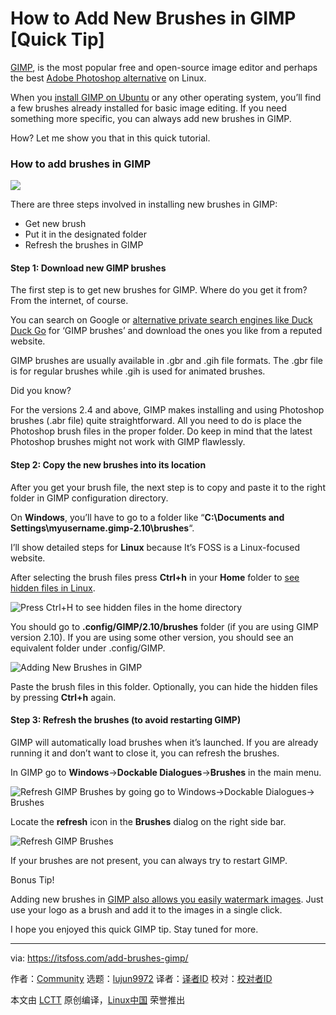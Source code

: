 [#]: collector: (lujun9972)
[#]: translator: ( )
[#]: reviewer: ( )
[#]: publisher: ( )
[#]: url: ( )
[#]: subject: (How to Add New Brushes in GIMP [Quick Tip])
[#]: via: (https://itsfoss.com/add-brushes-gimp/)
[#]: author: (Community https://itsfoss.com/author/itsfoss/)

How to Add New Brushes in GIMP [Quick Tip]
======

[GIMP][1], is the most popular free and open-source image editor and perhaps the best [Adobe Photoshop alternative][2] on Linux.

When you [install GIMP on Ubuntu][3] or any other operating system, you’ll find a few brushes already installed for basic image editing. If you need something more specific, you can always add new brushes in GIMP.

How? Let me show you that in this quick tutorial.

### How to add brushes in GIMP

![][4]

There are three steps involved in installing new brushes in GIMP:

  * Get new brush
  * Put it in the designated folder
  * Refresh the brushes in GIMP



#### Step 1: Download new GIMP brushes

The first step is to get new brushes for GIMP. Where do you get it from? From the internet, of course.

You can search on Google or [alternative private search engines like Duck Duck Go][5] for ‘GIMP brushes’ and download the ones you like from a reputed website.

GIMP brushes are usually available in .gbr and .gih file formats. The .gbr file is for regular brushes while .gih is used for animated brushes.

Did you know?

For the versions 2.4 and above, GIMP makes installing and using Photoshop brushes (.abr file) quite straightforward. All you need to do is place the Photoshop brush files in the proper folder.
Do keep in mind that the latest Photoshop brushes might not work with GIMP flawlessly.

#### Step 2: Copy the new brushes into its location

After you get your brush file, the next step is to copy and paste it to the right folder in GIMP configuration directory.

On **Windows**, you’ll have to go to a folder like “**C:\Documents and Settings\myusername.gimp-2.10\brushes**“.

I’ll show detailed steps for **Linux** because It’s FOSS is a Linux-focused website.

After selecting the brush files press **Ctrl+h** in your **Home** folder to [see hidden files in Linux][6].

![Press Ctrl+H to see hidden files in the home directory][7]

You should go to **.config/GIMP/2.10/brushes** folder (if you are using GIMP version 2.10). If you are using some other version, you should see an equivalent folder under .config/GIMP.

![Adding New Brushes in GIMP][8]

Paste the brush files in this folder. Optionally, you can hide the hidden files by pressing **Ctrl+h** again.

#### Step 3: Refresh the brushes (to avoid restarting GIMP)

GIMP will automatically load brushes when it’s launched. If you are already running it and don’t want to close it, you can refresh the brushes.

In GIMP go to **Windows**-&gt;**Dockable Dialogues**-&gt;**Brushes** in the main menu.

![Refresh GIMP Brushes by going go to Windows->Dockable Dialogues-> Brushes][9]

Locate the **refresh** icon in the **Brushes** dialog on the right side bar.

![Refresh GIMP Brushes][10]

If your brushes are not present, you can always try to restart GIMP.

Bonus Tip!

Adding new brushes in [GIMP also allows you easily watermark images][11]. Just use your logo as a brush and add it to the images in a single click.

I hope you enjoyed this quick GIMP tip. Stay tuned for more.

--------------------------------------------------------------------------------

via: https://itsfoss.com/add-brushes-gimp/

作者：[Community][a]
选题：[lujun9972][b]
译者：[译者ID](https://github.com/译者ID)
校对：[校对者ID](https://github.com/校对者ID)

本文由 [LCTT](https://github.com/LCTT/TranslateProject) 原创编译，[Linux中国](https://linux.cn/) 荣誉推出

[a]: https://itsfoss.com/author/itsfoss/
[b]: https://github.com/lujun9972
[1]: https://www.gimp.org/
[2]: https://itsfoss.com/open-source-photoshop-alternatives/
[3]: https://itsfoss.com/gimp-2-10-release/
[4]: https://i0.wp.com/itsfoss.com/wp-content/uploads/2020/03/Install-New-Brushes-in-GIMP.jpg?ssl=1
[5]: https://itsfoss.com/privacy-search-engines/
[6]: https://itsfoss.com/hide-folders-and-show-hidden-files-in-ubuntu-beginner-trick/
[7]: https://i2.wp.com/itsfoss.com/wp-content/uploads/2020/03/adding-brushes-GIMP-1.jpg?ssl=1
[8]: https://i2.wp.com/itsfoss.com/wp-content/uploads/2020/03/adding-brushes-GIMP.png?ssl=1
[9]: https://i2.wp.com/itsfoss.com/wp-content/uploads/2020/03/Refresh-GIMP-Brushes.jpg?ssl=1
[10]: https://i2.wp.com/itsfoss.com/wp-content/uploads/2020/03/Refresh-GIMP-Brushes-2.jpg?ssl=1
[11]: https://itsfoss.com/add-watermark-gimp-linux/
